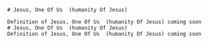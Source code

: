 
    # Jesus, One Of Us  (humanity Of Jesus)

    Definition of Jesus, One Of Us  (humanity Of Jesus) coming soon
    # Jesus, One Of Us  (humanity Of Jesus)
    Definition of Jesus, One Of Us  (humanity Of Jesus) coming soon